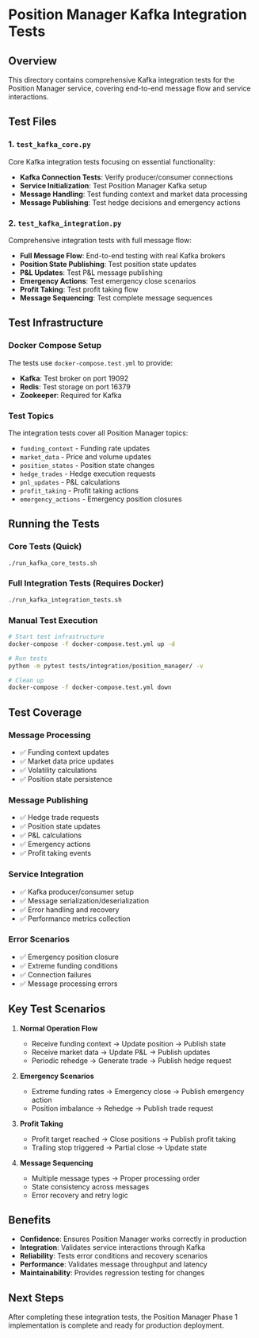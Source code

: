 # Position Manager Kafka Integration Tests

## Overview
This directory contains comprehensive Kafka integration tests for the Position Manager service, covering end-to-end message flow and service interactions.

## Test Files

### 1. `test_kafka_core.py`
Core Kafka integration tests focusing on essential functionality:
- **Kafka Connection Tests**: Verify producer/consumer connections
- **Service Initialization**: Test Position Manager Kafka setup
- **Message Handling**: Test funding context and market data processing
- **Message Publishing**: Test hedge decisions and emergency actions

### 2. `test_kafka_integration.py`
Comprehensive integration tests with full message flow:
- **Full Message Flow**: End-to-end testing with real Kafka brokers
- **Position State Publishing**: Test position state updates
- **P&L Updates**: Test P&L message publishing
- **Emergency Actions**: Test emergency close scenarios
- **Profit Taking**: Test profit taking flow
- **Message Sequencing**: Test complete message sequences

## Test Infrastructure

### Docker Compose Setup
The tests use `docker-compose.test.yml` to provide:
- **Kafka**: Test broker on port 19092
- **Redis**: Test storage on port 16379
- **Zookeeper**: Required for Kafka

### Test Topics
The integration tests cover all Position Manager topics:
- `funding_context` - Funding rate updates
- `market_data` - Price and volume updates
- `position_states` - Position state changes
- `hedge_trades` - Hedge execution requests
- `pnl_updates` - P&L calculations
- `profit_taking` - Profit taking actions
- `emergency_actions` - Emergency position closures

## Running the Tests

### Core Tests (Quick)
```bash
./run_kafka_core_tests.sh
```

### Full Integration Tests (Requires Docker)
```bash
./run_kafka_integration_tests.sh
```

### Manual Test Execution
```bash
# Start test infrastructure
docker-compose -f docker-compose.test.yml up -d

# Run tests
python -m pytest tests/integration/position_manager/ -v

# Clean up
docker-compose -f docker-compose.test.yml down
```

## Test Coverage

### Message Processing
- ✅ Funding context updates
- ✅ Market data price updates
- ✅ Volatility calculations
- ✅ Position state persistence

### Message Publishing
- ✅ Hedge trade requests
- ✅ Position state updates
- ✅ P&L calculations
- ✅ Emergency actions
- ✅ Profit taking events

### Service Integration
- ✅ Kafka producer/consumer setup
- ✅ Message serialization/deserialization
- ✅ Error handling and recovery
- ✅ Performance metrics collection

### Error Scenarios
- ✅ Emergency position closure
- ✅ Extreme funding conditions
- ✅ Connection failures
- ✅ Message processing errors

## Key Test Scenarios

1. **Normal Operation Flow**
   - Receive funding context → Update position → Publish state
   - Receive market data → Update P&L → Publish updates
   - Periodic rehedge → Generate trade → Publish hedge request

2. **Emergency Scenarios**
   - Extreme funding rates → Emergency close → Publish emergency action
   - Position imbalance → Rehedge → Publish trade request

3. **Profit Taking**
   - Profit target reached → Close positions → Publish profit taking
   - Trailing stop triggered → Partial close → Update state

4. **Message Sequencing**
   - Multiple message types → Proper processing order
   - State consistency across messages
   - Error recovery and retry logic

## Benefits

- **Confidence**: Ensures Position Manager works correctly in production
- **Integration**: Validates service interactions through Kafka
- **Reliability**: Tests error conditions and recovery scenarios
- **Performance**: Validates message throughput and latency
- **Maintainability**: Provides regression testing for changes

## Next Steps

After completing these integration tests, the Position Manager Phase 1 implementation is complete and ready for production deployment.